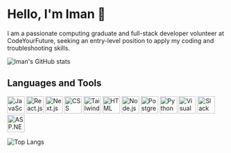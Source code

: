 








[email-shield]: https://img.shields.io/badge/-Gmail-red.svg?style=for-the-badge&logo=gmail&logoColor=white
[email-url]: mailto:kamrava.iman@outlook.com

[linkedin-shield]: https://img.shields.io/badge/-LinkedIn-green.svg?style=for-the-badge&logo=linkedin&colorB=555
[linkedin-url]: https://www.linkedin.com/in/iman-kamrava/


[location-url]: https://goo.gl/maps/51Wh5R2wfnYscs9Y9
# Hello, I'm Iman 👋

I am a passionate computing graduate and full-stack developer volunteer at CodeYourFuture, seeking an entry-level position to apply my coding and troubleshooting skills.

![Iman's GitHub stats](https://github-readme-stats.vercel.app/api?username=Ikamrava&show_icons=true&theme=dracula&hide=stars)

## Languages and Tools

<p align="left">
    <img src="https://img.icons8.com/color/48/000000/javascript.png" alt="JavaScript" title="JavaScript" height="40" />
  <img src="https://img.icons8.com/color/48/000000/react-native.png" alt="React.js" title="React.js" height="40" />

  <img src="https://cdn.jsdelivr.net/gh/devicons/devicon/icons/nextjs/nextjs-line.svg" title="Next.js" height="40" />
          
  <img src="https://img.icons8.com/color/48/000000/css3.png" alt="CSS" title="CSS" height="40" />
  

   <img src="https://cdn.jsdelivr.net/gh/devicons/devicon/icons/tailwindcss/tailwindcss-plain.svg"  alt="Tailwind" title="Tailwind" height="40" />
                    
  <img src="https://img.icons8.com/color/48/000000/html-5.png" alt="HTML" title="HTML" height="40" />
  <img src="https://img.icons8.com/color/48/000000/nodejs.png" alt="Node.js" title="Node.js" height="40" />
  <img src="https://cdn.jsdelivr.net/gh/devicons/devicon/icons/postgresql/postgresql-original.svg"  title="PostgreSQL" height="40" />
          

  <img src="https://img.icons8.com/color/48/000000/python.png" alt="Python" title="Python" height="40" />

  <img src="https://img.icons8.com/color/48/000000/visual-studio-code-2019.png" alt="Visual Studio Code" title="Visual Studio Code" height="40" />

  <img src="https://img.icons8.com/color/48/000000/slack.png" alt="Slack" title="Slack" height="40" />
  <img src="https://img.icons8.com/color/48/000000/asp.png" alt="ASP.NET" title="ASP.NET" height="40" />
</p>

![Top Langs](https://github-readme-stats.vercel.app/api/top-langs/?username=Ikamrava&layout=compact)



